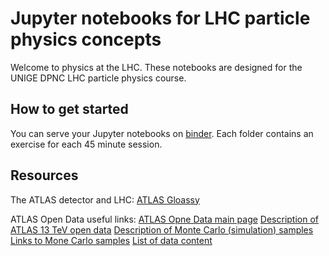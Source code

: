 # Jupyter notebooks for LHC particle physics concepts

Welcome to physics at the LHC. These notebooks are designed for the UNIGE DPNC LHC particle physics course.

## How to get started

You can serve your Jupyter notebooks on [binder](https://mybinder.org/).
Each folder contains an exercise for each 45 minute session.

## Resources

The ATLAS detector and LHC:
[ATLAS Gloassy](http://opendata.atlas.cern/books/current/get-started/_book/GLOSSARY.html#event)

ATLAS Open Data useful links:
[ATLAS Opne Data main page](http://opendata.atlas.cern/)
[Description of ATLAS 13 TeV open data](http://opendata.atlas.cern/release/2020/documentation/datasets/intro.html)
[Description of Monte Carlo (simulation) samples](http://opendata.atlas.cern/release/2020/documentation/datasets/mc.html)
[Links to Mone Carlo samples](http://opendata.atlas.cern/release/2020/documentation/datasets/files.html)
[List of data content](http://opendata.atlas.cern/release/2020/documentation/datasets/dataset13.html)
